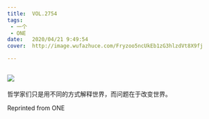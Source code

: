 ```yaml
---
title:	VOL.2754
tags:
 - 一个
 - ONE
date:	2020/04/21 9:49:54
cover:	http://image.wufazhuce.com/Fryzoo5ncUkEb1zG3hlzdVt8X9fj

---
```

![](http://image.wufazhuce.com/Fryzoo5ncUkEb1zG3hlzdVt8X9fj)
---

哲学家们只是用不同的方式解释世界，而问题在于改变世界。
 
Reprinted from ONE

